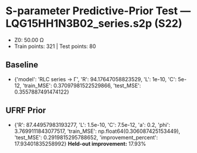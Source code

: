 # S-parameter Predictive-Prior Test — LQG15HH1N3B02_series.s2p (S22)
- Z0: 50.00 Ω
- Train points: 321  |  Test points: 80

## Baseline
- {'model': 'RLC series -> Γ', 'R': 94.17647058823529, 'L': 1e-10, 'C': 5e-12, 'train_MSE': 0.37097981522529866, 'test_MSE': 0.3557887491474122}

## UFRF Prior
- {'R': 87.44957983193277, 'L': 1.5e-10, 'C': 7.5e-12, 'a': 0.2, 'phi': 3.7699111843077517, 'train_MSE': np.float64(0.306087425153449), 'test_MSE': 0.2919815295788652, 'improvement_percent': 17.93401835258992}
**Held-out improvement:** 17.93%
